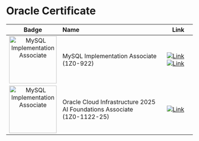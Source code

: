 # Oracle Certificate

| Badge        | Name                                           | Link   |
| :----------: | :-------------------------------------------------------------------------------------- | ---- |
| <img src="https://github.com/user-attachments/assets/264c0180-2803-4c26-8910-24bc861c4572" alt="MySQL Implementation Associate" width="128" height="128">  | MySQL Implementation Associate <br>(1Z0-922) | [![Link](https://img.shields.io/badge/Dump-000?style=for-the-badge&logo=mysql&logoColor=000&color=4479A1)](https://github.com/debabrata2050/Oracle-Certificate/blob/main/MySQL%20Implementation%20Associate%20(1Z0-922)/Oracle%201Z0-922%20Exam%20Dump.md) [![Link](https://img.shields.io/badge/Module_Question-000?style=for-the-badge&logo=mysql&logoColor=000&color=FF7900)](https://github.com/debabrata2050/Oracle-Certificate/blob/main/MySQL%20Implementation%20Associate%20(1Z0-922)/MySQL%208.4%20Essentials.md)    |
| <img src="https://github.com/user-attachments/assets/691a6095-9930-4e31-af98-043885f26759" alt="MySQL Implementation Associate" width="128" height="128">  | Oracle Cloud Infrastructure 2025 AI Foundations Associate <br>(1Z0-1122-25) | [![Link](https://img.shields.io/badge/Dump-000?style=for-the-badge&logo=mysql&logoColor=000&color=4479A1)](https://github.com/debabrata2050/Oracle-Certificate/blob/main/MySQL%20Implementation%20Associate%20(1Z0-922)/Oracle%201Z0-922%20Exam%20Dump.md)   |
